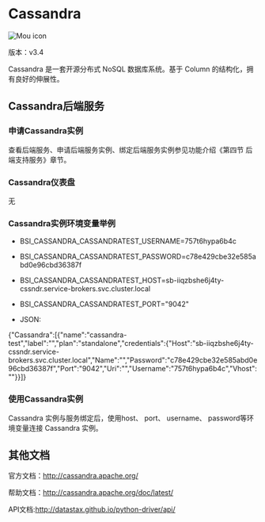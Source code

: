 # Cassandra

![Mou icon](../img/Cassandra.png)

版本：v3.4

Cassandra 是一套开源分布式 NoSQL 数据库系统。基于 Column 的结构化，拥有良好的伸展性。

## Cassandra后端服务

### 申请Cassandra实例

查看后端服务、申请后端服务实例、绑定后端服务实例参见功能介绍《第四节 后端支持服务》章节。

### Cassandra仪表盘

无

### Cassandra实例环境变量举例

- BSI_CASSANDRA_CASSANDRATEST_USERNAME=757t6hypa6b4c- BSI_CASSANDRA_CASSANDRATEST_PASSWORD=c78e429cbe32e585abd0e96cbd36387f- BSI_CASSANDRA_CASSANDRATEST_HOST=sb-iiqzbshe6j4ty-cssndr.service-brokers.svc.cluster.local- BSI_CASSANDRA_CASSANDRATEST_PORT="9042"
- JSON:
{"Cassandra":[{"name":"cassandra-test","label":"","plan":"standalone","credentials":{"Host":"sb-iiqzbshe6j4ty-cssndr.service-brokers.svc.cluster.local","Name":"","Password":"c78e429cbe32e585abd0e96cbd36387f","Port":"9042","Uri":"","Username":"757t6hypa6b4c","Vhost":""}}]}

### 使用Cassandra实例

Cassandra 实例与服务绑定后，使用host、 port、 username、 password等环境变量连接 Cassandra 实例。

## 其他文档

官方文档：http://cassandra.apache.org/帮助文档：http://cassandra.apache.org/doc/latest/API文档:http://datastax.github.io/python-driver/api/